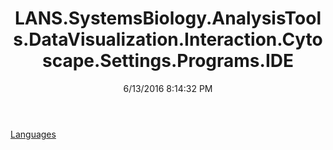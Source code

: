 ﻿---
title: LANS.SystemsBiology.AnalysisTools.DataVisualization.Interaction.Cytoscape.Settings.Programs.IDE
date: 6/13/2016 8:14:32 PM
---

[Languages](T-LANS.SystemsBiology.AnalysisTools.DataVisualization.Interaction.Cytoscape.Settings.Programs.IDE.Languages.html)
